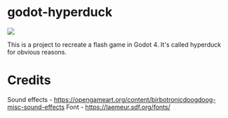 # godot-hyperduck

![](https://media.giphy.com/media/v1.Y2lkPTc5MGI3NjExdjZlMWEza2diaDl5d2QxOHZtZWNhcHU1ZXdkaXUzeDN0enV2OWh4diZlcD12MV9pbnRlcm5hbF9naWZfYnlfaWQmY3Q9Zw/XWZDDe3epcnMA8WFuN/giphy.gif)

This is a project to recreate a flash game in Godot 4. It's called hyperduck 
for obvious reasons. 

# Credits
Sound effects - https://opengameart.org/content/birbotronicdoogdoog-misc-sound-effects
Font - https://laemeur.sdf.org/fonts/
